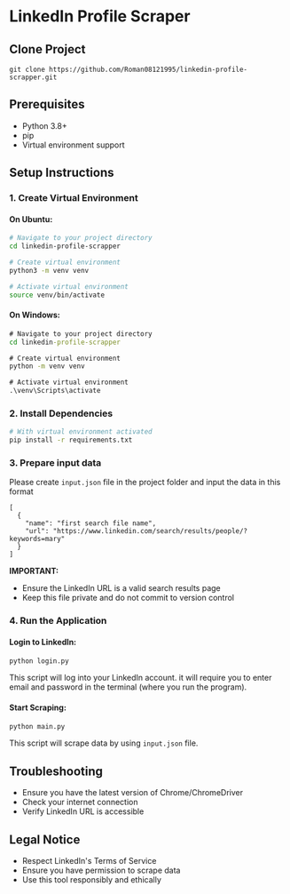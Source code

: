 # LinkedIn Profile Scraper

## Clone Project
```commandline
git clone https://github.com/Roman08121995/linkedin-profile-scrapper.git
```

## Prerequisites
- Python 3.8+
- pip
- Virtual environment support

## Setup Instructions

### 1. Create Virtual Environment

#### On Ubuntu:
```bash
# Navigate to your project directory
cd linkedin-profile-scrapper

# Create virtual environment
python3 -m venv venv

# Activate virtual environment
source venv/bin/activate
```

#### On Windows:
```cmd
# Navigate to your project directory
cd linkedin-profile-scrapper

# Create virtual environment
python -m venv venv

# Activate virtual environment
.\venv\Scripts\activate
```

### 2. Install Dependencies
```bash
# With virtual environment activated
pip install -r requirements.txt
```

### 3. Prepare input data
Please create `input.json` file in the project folder and input the data in this format
```
[
  {
    "name": "first search file name",
    "url": "https://www.linkedin.com/search/results/people/?keywords=mary"
  }
]
```

**IMPORTANT:** 
- Ensure the LinkedIn URL is a valid search results page
- Keep this file private and do not commit to version control

### 4. Run the Application

#### Login to LinkedIn:
```bash
python login.py
```
This script will log into your LinkedIn account. it will require you to enter email and password in the terminal (where you run the program).

#### Start Scraping:
```bash
python main.py
```
This script will scrape data by using `input.json` file.

## Troubleshooting
- Ensure you have the latest version of Chrome/ChromeDriver
- Check your internet connection
- Verify LinkedIn URL is accessible

## Legal Notice
- Respect LinkedIn's Terms of Service
- Ensure you have permission to scrape data
- Use this tool responsibly and ethically
